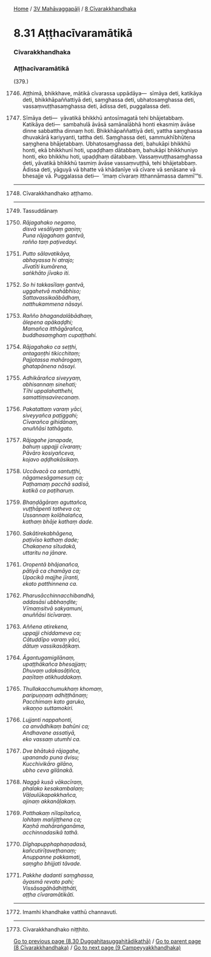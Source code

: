 
[Home](/) / [3V Mahāvaggapāḷi](/tipitaka/3V.md) / [8 Cīvarakkhandhaka](/tipitaka/3V/8.md)

# 8.31 Aṭṭhacīvaramātikā

### Cīvarakkhandhaka

### Aṭṭhacīvaramātikā

(379.)

1746. Aṭṭhimā, bhikkhave, mātikā cīvarassa uppādāya—  sīmāya deti, katikāya deti, bhikkhāpaññattiyā deti, saṃghassa deti, ubhatosaṃghassa deti, vassaṃvuṭṭhasaṃghassa deti, ādissa deti, puggalassa deti.

1747. Sīmāya deti—  yāvatikā bhikkhū antosīmagatā tehi bhājetabbaṃ. Katikāya deti—  sambahulā āvāsā samānalābhā honti ekasmiṃ āvāse dinne sabbattha dinnaṃ hoti. Bhikkhāpaññattiyā deti, yattha saṃghassa dhuvakārā kariyyanti, tattha deti. Saṃghassa deti, sammukhībhūtena saṃghena bhājetabbaṃ. Ubhatosaṃghassa deti, bahukāpi bhikkhū honti, ekā bhikkhunī hoti, upaḍḍhaṃ dātabbaṃ, bahukāpi bhikkhuniyo honti, eko bhikkhu hoti, upaḍḍhaṃ dātabbaṃ. Vassaṃvuṭṭhasaṃghassa deti, yāvatikā bhikkhū tasmiṃ āvāse vassaṃvuṭṭhā, tehi bhājetabbaṃ. Ādissa deti, yāguyā vā bhatte vā khādanīye vā cīvare vā senāsane vā bhesajje vā. Puggalassa deti—  ‘imaṃ cīvaraṃ itthannāmassa dammī’”ti.

---

1748. Cīvarakkhandhako aṭṭhamo.



---

1749. Tassuddānaṃ



1750. _Rājagahako negamo,_  
_disvā vesāliyaṃ gaṇiṃ;_  
_Puna rājagahaṃ gantvā,_  
_rañño taṃ paṭivedayi._  


1751. _Putto sālavatikāya,_  
_abhayassa hi atrajo;_  
_Jīvatīti kumārena,_  
_saṅkhāto jīvako iti._  


1752. _So hi takkasīlaṃ gantvā,_  
_uggahetvā mahābhiso;_  
_Sattavassikaābādhaṃ,_  
_natthukammena nāsayi._  


1753. _Rañño bhagandalābādhaṃ,_  
_ālepena apākaḍḍhi;_  
_Mamañca itthāgārañca,_  
_buddhasaṃghaṃ cupaṭṭhahi._  


1754. _Rājagahako ca seṭṭhi,_  
_antagaṇṭhi tikicchitaṃ;_  
_Pajjotassa mahārogaṃ,_  
_ghatapānena nāsayi._  


1755. _Adhikārañca siveyyaṃ,_  
_abhisannaṃ sinehati;_  
_Tīhi uppalahatthehi,_  
_samattiṃsavirecanaṃ._  


1756. _Pakatattaṃ varaṃ yāci,_  
_siveyyañca paṭiggahi;_  
_Cīvarañca gihidānaṃ,_  
_anuññāsi tathāgato._  


1757. _Rājagahe janapade,_  
_bahuṃ uppajji cīvaraṃ;_  
_Pāvāro kosiyañceva,_  
_kojavo aḍḍhakāsikaṃ._  


1758. _Uccāvacā ca santuṭṭhi,_  
_nāgamesāgamesuṃ ca;_  
_Paṭhamaṃ pacchā sadisā,_  
_katikā ca paṭiharuṃ._  


1759. _Bhaṇḍāgāraṃ aguttañca,_  
_vuṭṭhāpenti tatheva ca;_  
_Ussannaṃ kolāhalañca,_  
_kathaṃ bhāje kathaṃ dade._  


1760. _Sakātirekabhāgena,_  
_paṭivīso kathaṃ dade;_  
_Chakaṇena sītudakā,_  
_uttaritu na jānare._  


1761. _Oropentā bhājanañca,_  
_pātiyā ca chamāya ca;_  
_Upacikā majjhe jīranti,_  
_ekato patthinnena ca._  


1762. _Pharusācchinnacchibandhā,_  
_addasāsi ubbhaṇḍite;_  
_Vīmaṃsitvā sakyamuni,_  
_anuññāsi ticīvaraṃ._  


1763. _Aññena atirekena,_  
_uppajji chiddameva ca;_  
_Cātuddīpo varaṃ yāci,_  
_dātuṃ vassikasāṭikaṃ._  


1764. _Āgantugamigilānaṃ,_  
_upaṭṭhākañca bhesajjaṃ;_  
_Dhuvaṃ udakasāṭiñca,_  
_paṇītaṃ atikhuddakaṃ._  


1765. _Thullakacchumukhaṃ khomaṃ,_  
_paripuṇṇaṃ adhiṭṭhānaṃ;_  
_Pacchimaṃ kato garuko,_  
_vikaṇṇo suttamokiri._  


1766. _Lujjanti nappahonti,_  
_ca anvādhikaṃ bahūni ca;_  
_Andhavane assatiyā,_  
_eko vassaṃ utumhi ca._  


1767. _Dve bhātukā rājagahe,_  
_upanando puna dvisu;_  
_Kucchivikāro gilāno,_  
_ubho ceva gilānakā._  


1768. _Naggā kusā vākacīraṃ,_  
_phalako kesakambalaṃ;_  
_Vāḷaulūkapakkhañca,_  
_ajinaṃ akkanāḷakaṃ._  


1769. _Potthakaṃ nīlapītañca,_  
_lohitaṃ mañjiṭṭhena ca;_  
_Kaṇhā mahāraṅganāma,_  
_acchinnadasikā tathā._  


1770. _Dīghapupphaphaṇadasā,_  
_kañcutirīṭaveṭhanaṃ;_  
_Anuppanne pakkamati,_  
_saṃgho bhijjati tāvade._  


1771. _Pakkhe dadanti saṃghassa,_  
_āyasmā revato pahi;_  
_Vissāsagāhādhiṭṭhāti,_  
_aṭṭha cīvaramātikāti._  


---

1772. Imamhi khandhake vatthū channavuti.



---

1773. Cīvarakkhandhako niṭṭhito.



[Go to previous page (8.30 Duggahitasuggahitādikathā)](/tipitaka/3V/8/8.30.md) / [Go to parent page (8 Cīvarakkhandhaka)](/tipitaka/3V/8.md) / [Go to next page (9 Campeyyakkhandhaka)](/tipitaka/3V/9.md)


